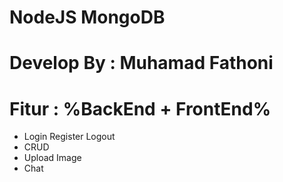 # NodeJS MongoDB
# Develop By : Muhamad Fathoni
# Fitur : %BackEnd + FrontEnd%
- Login Register Logout
- CRUD
- Upload Image 
- Chat
